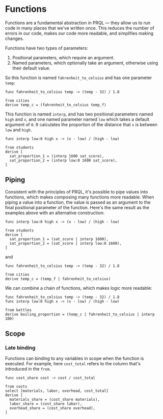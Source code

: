 # Functions

<!--
TODOs:
- Examples are a bit artificial — the interp is just "divide by 100" in one case!  -->

Functions are a fundamental abstraction in PRQL — they allow us to run code in
many places that we've written once. This reduces the number of errors in our
code, makes our code more readable, and simplifies making changes.

Functions have two types of parameters:

1. Positional parameters, which require an argument.
2. Named parameters, which optionally take an argument, otherwise using their
   default value.

So this function is named `fahrenheit_to_celsius` and has one parameter `temp`:

```prql_no_fmt
func fahrenheit_to_celsius temp -> (temp - 32) / 1.8

from cities
derive temp_c = (fahrenheit_to_celsius temp_f)
```

This function is named `interp`, and has two positional parameters named `high`
and `x`, and one named parameter named `low` which takes a default argument of
`0`. It calculates the proportion of the distance that `x` is between `low` and
`high`.

```prql
func interp low:0 high x -> (x - low) / (high - low)

from students
derive [
  sat_proportion_1 = (interp 1600 sat_score),
  sat_proportion_2 = (interp low:0 1600 sat_score),
]
```

## Piping

Consistent with the principles of PRQL, it's possible to pipe values into
functions, which makes composing many functions more readable. When piping a
value into a function, the value is passed as an argument to the final
positional parameter of the function. Here's the same result as the examples
above with an alternative construction:

```prql
func interp low:0 high x -> (x - low) / (high - low)

from students
derive [
  sat_proportion_1 = (sat_score | interp 1600),
  sat_proportion_2 = (sat_score | interp low:0 1600),
]
```

and

```prql
func fahrenheit_to_celsius temp -> (temp - 32) / 1.8

from cities
derive temp_c = (temp_f | fahrenheit_to_celsius)
```

We can combine a chain of functions, which makes logic more readable:

```prql
func fahrenheit_to_celsius temp -> (temp - 32) / 1.8
func interp low:0 high x -> (x - low) / (high - low)

from kettles
derive boiling_proportion = (temp_c | fahrenheit_to_celsius | interp 100)
```

## Scope

### Late binding

Functions can binding to any variables in scope when the function is executed.
For example, here `cost_total` refers to the column that's introduced in the
`from`.

```prql
func cost_share cost -> cost / cost_total

from costs
select [materials, labor, overhead, cost_total]
derive [
  materials_share = (cost_share materials),
  labor_share = (cost_share labor),
  overhead_share = (cost_share overhead),
]
```
